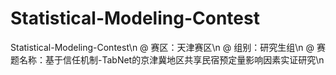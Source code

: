 # Statistical-Modeling-Contest
Statistical-Modeling-Contest\n
@ 赛区：天津赛区\n
@ 组别：研究生组\n
@ 赛题名称：基于信任机制-TabNet的京津冀地区共享民宿预定量影响因素实证研究\n
